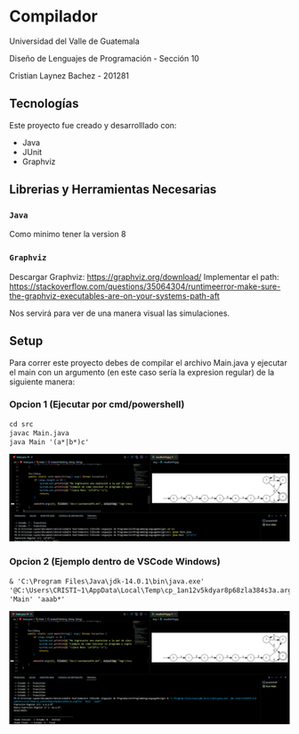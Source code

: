# Compilador

Universidad del Valle de Guatemala

Diseño de Lenguajes de Programación - Sección 10

Cristian Laynez Bachez - 201281

## Tecnologías

Este proyecto fue creado y desarrolllado con:

- Java
- JUnit
- Graphviz

## Librerias y Herramientas Necesarias

### `Java`

Como minimo tener la version 8

### `Graphviz`

Descargar Graphviz: https://graphviz.org/download/
Implementar el path: https://stackoverflow.com/questions/35064304/runtimeerror-make-sure-the-graphviz-executables-are-on-your-systems-path-aft

Nos servirá para ver de una manera visual las simulaciones.

## Setup

Para correr este proyecto debes de compilar el archivo Main.java y ejecutar el main con un argumento (en este caso sería la expresion regular) de la siguiente manera:

### Opcion 1 (Ejecutar por cmd/powershell)

```
cd src
javac Main.java
java Main '(a*|b*)c'
```

![Alt text](/img/img1.png 'Corriendo Programa terminal')

### Opcion 2 (Ejemplo dentro de VSCode Windows)

```
& 'C:\Program Files\Java\jdk-14.0.1\bin\java.exe' '@C:\Users\CRISTI~1\AppData\Local\Temp\cp_1an12v5kdyar8p68zla384s3a.argfile' 'Main' 'aaab*'
```

![Alt text](/img/img2.png 'Corriendo Programa en vscode')
